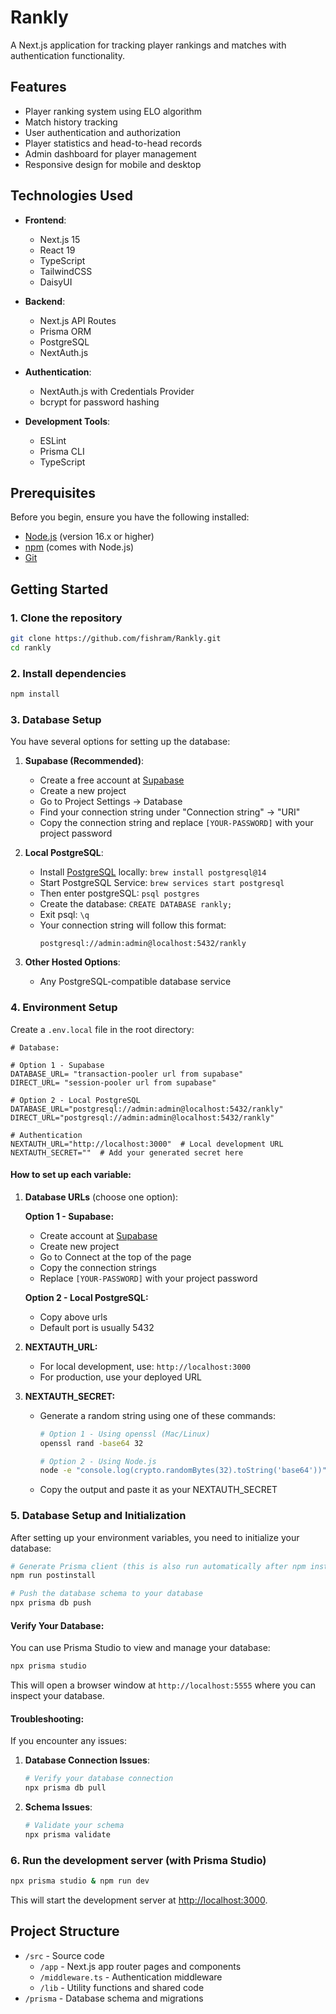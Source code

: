 # Rankly

A Next.js application for tracking player rankings and matches with authentication functionality.

## Features

- Player ranking system using ELO algorithm
- Match history tracking
- User authentication and authorization
- Player statistics and head-to-head records
- Admin dashboard for player management
- Responsive design for mobile and desktop

## Technologies Used

- **Frontend**:
  - Next.js 15
  - React 19
  - TypeScript
  - TailwindCSS
  - DaisyUI

- **Backend**:
  - Next.js API Routes
  - Prisma ORM
  - PostgreSQL
  - NextAuth.js

- **Authentication**:
  - NextAuth.js with Credentials Provider
  - bcrypt for password hashing

- **Development Tools**:
  - ESLint
  - Prisma CLI
  - TypeScript

## Prerequisites

Before you begin, ensure you have the following installed:
- [Node.js](https://nodejs.org/) (version 16.x or higher)
- [npm](https://www.npmjs.com/) (comes with Node.js)
- [Git](https://git-scm.com/)

## Getting Started

### 1. Clone the repository

```bash
git clone https://github.com/fishram/Rankly.git
cd rankly
```

### 2. Install dependencies

```bash
npm install
```

### 3. Database Setup

You have several options for setting up the database:

1. **Supabase (Recommended)**:
   - Create a free account at [Supabase](https://supabase.com)
   - Create a new project
   - Go to Project Settings → Database
   - Find your connection string under "Connection string" → "URI"
   - Copy the connection string and replace `[YOUR-PASSWORD]` with your project password

2. **Local PostgreSQL**:
   - Install [PostgreSQL](https://www.postgresql.org/download/) locally: `brew install postgresql@14`
   - Start PostgreSQL Service: ```brew services start postgresql```
   - Then enter postgreSQL: `psql postgres`
   - Create the database: `CREATE DATABASE rankly;`
   - Exit psql: `\q`
   - Your connection string will follow this format:
     ```
     postgresql://admin:admin@localhost:5432/rankly
     ```

3. **Other Hosted Options**:
   - Any PostgreSQL-compatible database service

### 4. Environment Setup

Create a `.env.local` file in the root directory:


```env
# Database:

# Option 1 - Supabase
DATABASE_URL= "transaction-pooler url from supabase"
DIRECT_URL= "session-pooler url from supabase"

# Option 2 - Local PostgreSQL
DATABASE_URL="postgresql://admin:admin@localhost:5432/rankly"
DIRECT_URL="postgresql://admin:admin@localhost:5432/rankly"

# Authentication
NEXTAUTH_URL="http://localhost:3000"  # Local development URL
NEXTAUTH_SECRET=""  # Add your generated secret here
```

#### How to set up each variable:

1. **Database URLs** (choose one option):
   
   **Option 1 - Supabase:**
   - Create account at [Supabase](https://supabase.com)
   - Create new project
   - Go to Connect at the top of the page
   - Copy the connection strings
   - Replace `[YOUR-PASSWORD]` with your project password

   **Option 2 - Local PostgreSQL:**
   - Copy above urls
   - Default port is usually 5432

2. **NEXTAUTH_URL:**
   - For local development, use: `http://localhost:3000`
   - For production, use your deployed URL

3. **NEXTAUTH_SECRET:**
   - Generate a random string using one of these commands:
     ```bash
     # Option 1 - Using openssl (Mac/Linux)
     openssl rand -base64 32

     # Option 2 - Using Node.js
     node -e "console.log(crypto.randomBytes(32).toString('base64'))"
     ```
   - Copy the output and paste it as your NEXTAUTH_SECRET

### 5. Database Setup and Initialization

After setting up your environment variables, you need to initialize your database:

```bash
# Generate Prisma client (this is also run automatically after npm install)
npm run postinstall

# Push the database schema to your database
npx prisma db push
```

#### Verify Your Database:

You can use Prisma Studio to view and manage your database:
```bash
npx prisma studio
```
This will open a browser window at `http://localhost:5555` where you can inspect your database.

#### Troubleshooting:

If you encounter any issues:

1. **Database Connection Issues**:
   ```bash
   # Verify your database connection
   npx prisma db pull
   ```

2. **Schema Issues**:
   ```bash
   # Validate your schema
   npx prisma validate
   ```

### 6. Run the development server (with Prisma Studio)

```bash
npx prisma studio & npm run dev
```

This will start the development server at [http://localhost:3000](http://localhost:3000](http://localhost:3000)).

## Project Structure

- `/src` - Source code
  - `/app` - Next.js app router pages and components
  - `/middleware.ts` - Authentication middleware
  - `/lib` - Utility functions and shared code
- `/prisma` - Database schema and migrations
